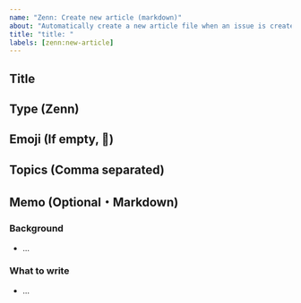 ```yaml
---
name: "Zenn: Create new article (markdown)"
about: "Automatically create a new article file when an issue is created."
title: "title: "
labels: [zenn:new-article]
---
```


## Title
<!-- Example: BigQuery IS DISTINCT FROM -->

## Type (Zenn)
<!-- tech or idea -->

## Emoji (If empty, 📝)
<!-- 📝 -->

## Topics (Comma separated)
<!-- bigquery, dbt -->

## Memo (Optional・Markdown)

### Background
- ...

### What to write
- ...
